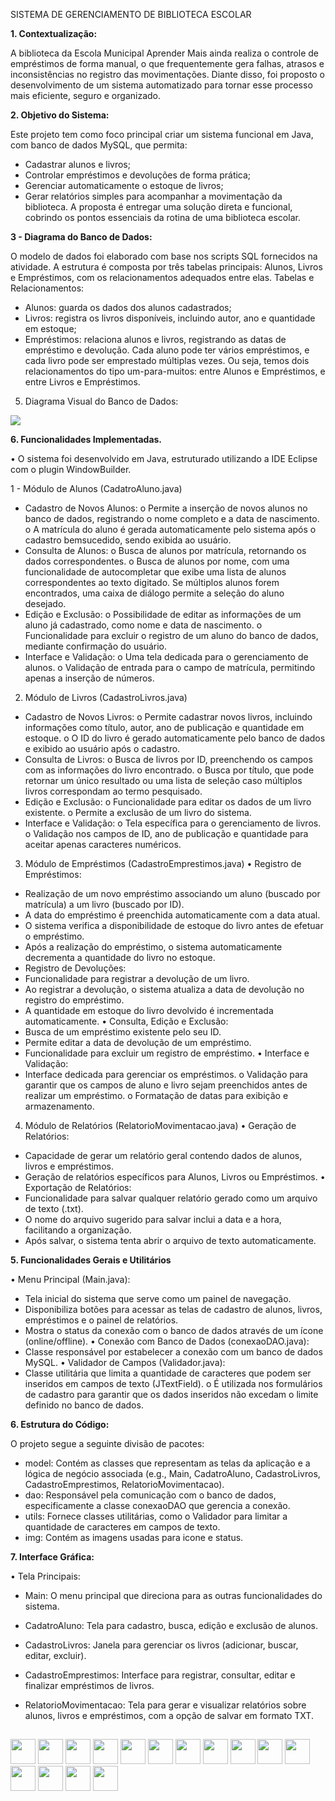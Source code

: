 SISTEMA DE GERENCIAMENTO DE BIBLIOTECA ESCOLAR

**1. Contextualização:**

A biblioteca da Escola Municipal Aprender Mais ainda realiza o controle de empréstimos
de forma manual, o que frequentemente gera falhas, atrasos e inconsistências no registro das
movimentações. Diante disso, foi proposto o desenvolvimento de um sistema automatizado para
tornar esse processo mais eficiente, seguro e organizado.

**2. Objetivo do Sistema:**

Este projeto tem como foco principal criar um sistema funcional em Java, com banco de
dados MySQL, que permita:
- Cadastrar alunos e livros;
- Controlar empréstimos e devoluções de forma prática;
- Gerenciar automaticamente o estoque de livros;
- Gerar relatórios simples para acompanhar a movimentação da biblioteca.
A proposta é entregar uma solução direta e funcional, cobrindo os pontos essenciais da rotina
de uma biblioteca escolar.

**3 - Diagrama do Banco de Dados:**

O modelo de dados foi elaborado com base nos scripts SQL fornecidos na atividade. A
estrutura é composta por três tabelas principais: Alunos, Livros e Empréstimos, com os
relacionamentos adequados entre elas.
Tabelas e Relacionamentos:
- Alunos: guarda os dados dos alunos cadastrados;
- Livros: registra os livros disponíveis, incluindo autor, ano e quantidade em estoque;
- Empréstimos: relaciona alunos e livros, registrando as datas de empréstimo e devolução.
Cada aluno pode ter vários empréstimos, e cada livro pode ser emprestado múltiplas vezes.
Ou seja, temos dois relacionamentos do tipo um-para-muitos: entre Alunos e Empréstimos, e entre
Livros e Empréstimos.

5. Diagrama Visual do Banco de Dados:
<div>
<a href="" target="_blank"><img loading="lazy" src="https://media.discordapp.net/attachments/836347200854032448/1377728739923857589/DIAGRAMAs.png?ex=683a0560&is=6838b3e0&hm=ec6274d2ae662e06048da97ba31f3d4f818080f9389cc42f7787a7e5efe5085c&=&format=webp&quality=lossless" target="_blank"></a>
</div>

**6. Funcionalidades Implementadas.**

• O sistema foi desenvolvido em Java, estruturado utilizando a IDE Eclipse com o plugin
WindowBuilder.

1 - Módulo de Alunos (CadatroAluno.java)
-  Cadastro de Novos Alunos:
o Permite a inserção de novos alunos no banco de dados, registrando o nome
completo e a data de nascimento.
o A matrícula do aluno é gerada automaticamente pelo sistema após o cadastro bemsucedido, sendo exibida ao usuário.
- Consulta de Alunos:
o Busca de alunos por matrícula, retornando os dados correspondentes.
o Busca de alunos por nome, com uma funcionalidade de autocompletar que exibe
uma lista de alunos correspondentes ao texto digitado. Se múltiplos alunos forem
encontrados, uma caixa de diálogo permite a seleção do aluno desejado.
- Edição e Exclusão:
o Possibilidade de editar as informações de um aluno já cadastrado, como nome e data
de nascimento.
o Funcionalidade para excluir o registro de um aluno do banco de dados, mediante
confirmação do usuário.
- Interface e Validação:
o Uma tela dedicada para o gerenciamento de alunos.
o Validação de entrada para o campo de matrícula, permitindo apenas a inserção de
números.

2. Módulo de Livros (CadastroLivros.java)
- Cadastro de Novos Livros:
o Permite cadastrar novos livros, incluindo informações como título, autor, ano de
publicação e quantidade em estoque.
o O ID do livro é gerado automaticamente pelo banco de dados e exibido ao usuário
após o cadastro.
- Consulta de Livros:
o Busca de livros por ID, preenchendo os campos com as informações do livro
encontrado.
o Busca por título, que pode retornar um único resultado ou uma lista de seleção caso
múltiplos livros correspondam ao termo pesquisado.
- Edição e Exclusão:
o Funcionalidade para editar os dados de um livro existente.
o Permite a exclusão de um livro do sistema.
- Interface e Validação:
o Tela específica para o gerenciamento de livros.
o Validação nos campos de ID, ano de publicação e quantidade para aceitar apenas
caracteres numéricos.

3. Módulo de Empréstimos (CadastroEmprestimos.java)
• Registro de Empréstimos:
- Realização de um novo empréstimo associando um aluno (buscado por matrícula) a
um livro (buscado por ID).
- A data do empréstimo é preenchida automaticamente com a data atual.
- O sistema verifica a disponibilidade de estoque do livro antes de efetuar o
empréstimo.
- Após a realização do empréstimo, o sistema automaticamente decrementa a
quantidade do livro no estoque.
- Registro de Devoluções:
- Funcionalidade para registrar a devolução de um livro.
- Ao registrar a devolução, o sistema atualiza a data de devolução no registro do
empréstimo.
- A quantidade em estoque do livro devolvido é incrementada automaticamente.
• Consulta, Edição e Exclusão:
- Busca de um empréstimo existente pelo seu ID.
- Permite editar a data de devolução de um empréstimo.
- Funcionalidade para excluir um registro de empréstimo.
• Interface e Validação:
- Interface dedicada para gerenciar os empréstimos.
o Validação para garantir que os campos de aluno e livro sejam preenchidos antes de
realizar um empréstimo.
o Formatação de datas para exibição e armazenamento.

4. Módulo de Relatórios (RelatorioMovimentacao.java)
• Geração de Relatórios:
-  Capacidade de gerar um relatório geral contendo dados de alunos, livros e
empréstimos.
- Geração de relatórios específicos para Alunos, Livros ou Empréstimos.
• Exportação de Relatórios:
-  Funcionalidade para salvar qualquer relatório gerado como um arquivo de texto
(.txt).
- O nome do arquivo sugerido para salvar inclui a data e a hora, facilitando a
organização.
- Após salvar, o sistema tenta abrir o arquivo de texto automaticamente.

**5. Funcionalidades Gerais e Utilitários**

• Menu Principal (Main.java):
- Tela inicial do sistema que serve como um painel de navegação.
- Disponibiliza botões para acessar as telas de cadastro de alunos, livros,
empréstimos e o painel de relatórios.
- Mostra o status da conexão com o banco de dados através de um ícone
(online/offline).
• Conexão com Banco de Dados (conexaoDAO.java):
- Classe responsável por estabelecer a conexão com um banco de dados MySQL.
• Validador de Campos (Validador.java):
- Classe utilitária que limita a quantidade de caracteres que podem ser inseridos em
campos de texto (JTextField).
o É utilizada nos formulários de cadastro para garantir que os dados inseridos não
excedam o limite definido no banco de dados.

**6. Estrutura do Código:**

O projeto segue a seguinte divisão de pacotes:
- model: Contém as classes que representam as telas da aplicação e a lógica de negócio associada
(e.g., Main, CadatroAluno, CadastroLivros, CadastroEmprestimos, RelatorioMovimentacao).
- dao: Responsável pela comunicação com o banco de dados, especificamente a classe conexaoDAO
que gerencia a conexão.
- utils: Fornece classes utilitárias, como o Validador para limitar a quantidade de caracteres em
campos de texto.
- img: Contém as imagens usadas para icone e status.

**7. Interface Gráfica:**

• Tela Principais:
- Main: O menu principal que direciona para as outras funcionalidades do sistema.
- CadatroAluno: Tela para cadastro, busca, edição e exclusão de alunos.
- CadastroLivros: Janela para gerenciar os livros (adicionar, buscar, editar, excluir).
- CadastroEmprestimos: Interface para registrar, consultar, editar e finalizar
empréstimos de livros.
- RelatorioMovimentacao: Tela para gerar e visualizar relatórios sobre alunos, livros e
empréstimos, com a opção de salvar em formato TXT.

  ##
<img loading="lazy" src="https://cdn.jsdelivr.net/gh/devicons/devicon/icons/java/java-original.svg" width="40" height="40"/> <img loading="lazy" src="https://cdn.jsdelivr.net/gh/devicons/devicon/icons/java/java-original.svg" width="40" height="40"/> <img loading="lazy" src="https://cdn.jsdelivr.net/gh/devicons/devicon/icons/java/java-original.svg" width="40" height="40"/> <img loading="lazy" src="https://cdn.jsdelivr.net/gh/devicons/devicon/icons/java/java-original.svg" width="40" height="40"/> <img loading="lazy" src="https://cdn.jsdelivr.net/gh/devicons/devicon/icons/java/java-original.svg" width="40" height="40"/> <img loading="lazy" src="https://cdn.jsdelivr.net/gh/devicons/devicon/icons/java/java-original.svg" width="40" height="40"/> <img loading="lazy" src="https://cdn.jsdelivr.net/gh/devicons/devicon/icons/java/java-original.svg" width="40" height="40"/> <img loading="lazy" src="https://cdn.jsdelivr.net/gh/devicons/devicon/icons/java/java-original.svg" width="40" height="40"/> <img loading="lazy" src="https://cdn.jsdelivr.net/gh/devicons/devicon/icons/java/java-original.svg" width="40" height="40"/> <img loading="lazy" src="https://cdn.jsdelivr.net/gh/devicons/devicon/icons/java/java-original.svg" width="40" height="40"/> <img loading="lazy" src="https://cdn.jsdelivr.net/gh/devicons/devicon/icons/java/java-original.svg" width="40" height="40"/> <img loading="lazy" src="https://cdn.jsdelivr.net/gh/devicons/devicon/icons/java/java-original.svg" width="40" height="40"/> <img loading="lazy" src="https://cdn.jsdelivr.net/gh/devicons/devicon/icons/java/java-original.svg" width="40" height="40"/> <img loading="lazy" src="https://cdn.jsdelivr.net/gh/devicons/devicon/icons/java/java-original.svg" width="40" height="40"/> <img loading="lazy" src="https://cdn.jsdelivr.net/gh/devicons/devicon/icons/java/java-original.svg" width="40" height="40"/>
